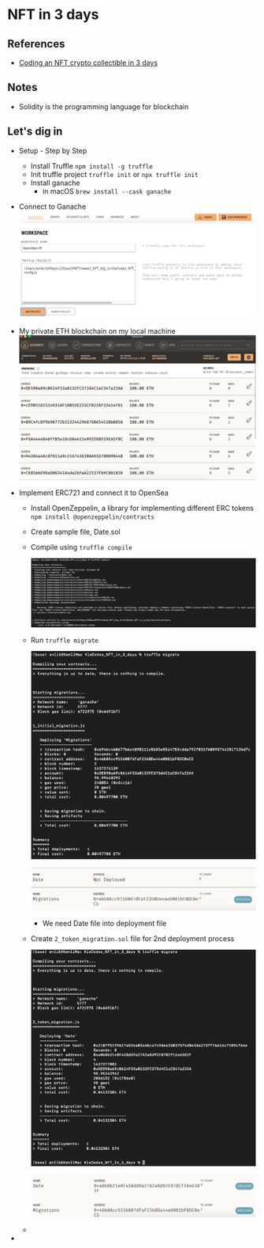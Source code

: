 

# NFT in 3 days

## References

- [Coding an NFT crypto collectible in 3 days](https://www.youtube.com/playlist?list=PLuZkwckxno0o7_GZoOBp2gnX5DfakVcxy)

## Notes

- Solidity is the programming language for blockchain



## Let's dig in

- Setup - Step by Step

  - Install Truffle `npm install -g truffle`
  - Init truffle project `truffle init` or `npx truffle init`
  - Install ganache
    - in macOS `brew install --cask ganache`

- Connect to Ganache
  ![1](img/readme/1.png)

- My private ETH blockchain on my local machine
  ![2](img/readme/2.png)

- Implement ERC721 and connect it to OpenSea

  - Install OpenZeppelin, a library for implementing different ERC tokens
    `npm install @openzeppelin/contracts`

  - Create sample file, Date.sol

  - Compile using `truffle compile`

    ![3](img/readme/3.png)

  - Run `truffle migrate`

    ![4](img/readme/4.png)

    

    ![5](img/readme/5.png)

    - We need Date file into deployment file

  - Create `2_token_migration.sol` file for 2nd deployment process
    

    ![6](img/readme/6.png)


    ![7](img/readme/7.png)

  - 

- 

